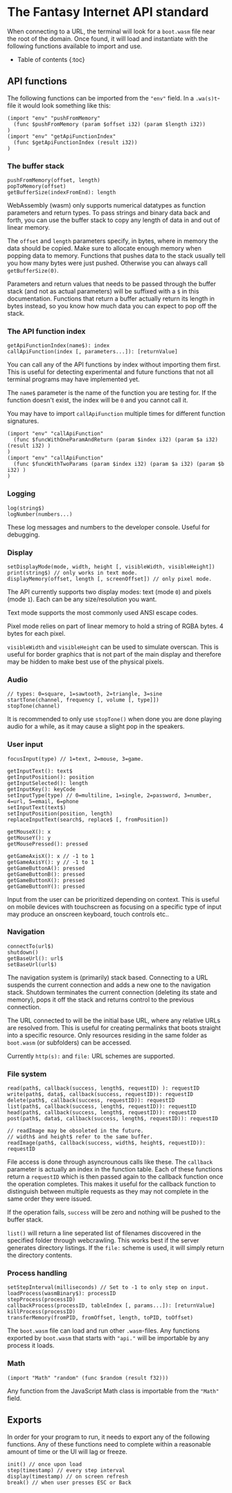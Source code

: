 The Fantasy Internet API standard
=================================
When connecting to a URL, the terminal will look for a `boot.wasm` file near the root of the domain. Once found, it will load and instantiate with the following functions available to import and use.

* Table of contents
{:toc}

API functions
-------------
The following functions can be imported from the `"env"` field. In a `.wa(s)t`-file it would look something like this:

    (import "env" "pushFromMemory"
      (func $pushFromMemory (param $offset i32) (param $length i32))
    )
    (import "env" "getApiFunctionIndex"
      (func $getApiFunctionIndex (result i32))
    )

### The buffer stack
    pushFromMemory(offset, length)
    popToMemory(offset)
    getBufferSize(indexFromEnd): length

WebAssembly (wasm) only supports numerical datatypes as function parameters and return types. To pass strings and binary data back and forth, you can use the buffer stack to copy any length of data in and out of linear memory.

The `offset` and `length` parameters specify, in bytes, where in memory the data should be copied. Make sure to allocate enough memory when popping data to memory. Functions that pushes data to the stack usually tell you how many bytes were just pushed. Otherwise you can always call `getBufferSize(0)`.

Parameters and return values that needs to be passed through the buffer stack (and not as actual parameters) will be suffixed with a `$` in this documentation. Functions that return a buffer actually return its length in bytes instead, so you know how much data you can expect to pop off the stack.

### The API function index
    getApiFunctionIndex(name$): index
    callApiFunction(index [, parameters...]): [returnValue]

You can call any of the API functions by index without importing them first. This is useful for detecting experimental and future functions that not all terminal programs may have implemented yet.

The `name$` parameter is the name of the function you are testing for. If the function doesn't exist, the index will be `0` and you cannot call it.

You may have to import `callApiFunction` multiple times for different function signatures.

    (import "env" "callApiFunction"
      (func $funcWithOneParamAndReturn (param $index i32) (param $a i32) (result i32) )
    )
    (import "env" "callApiFunction"
      (func $funcWithTwoParams (param $index i32) (param $a i32) (param $b i32) )
    )

### Logging
    log(string$)
    logNumber(numbers...)

These log messages and numbers to the developer console. Useful for debugging.

### Display
    setDisplayMode(mode, width, height [, visibleWidth, visibleHeight])
    print(string$) // only works in text mode.
    displayMemory(offset, length [, screenOffset]) // only pixel mode.

The API currently supports two display modes: text (mode `0`) and pixels (mode `1`). Each can be any size/resolution you want.

Text mode supports the most commonly used ANSI escape codes.

Pixel mode relies on part of linear memory to hold a string of RGBA bytes. 4 bytes for each pixel.

`visibleWidth` and `visibleHeight` can be used to simulate overscan. This is useful for border graphics that is not part of the main display and therefore may be hidden to make best use of the physical pixels.

### Audio
    // types: 0=square, 1=sawtooth, 2=triangle, 3=sine
    startTone(channel, frequency [, volume [, type]])
    stopTone(channel)

It is recommended to only use `stopTone()` when done you are done playing audio for a while, as it may cause a slight pop in the speakers.

### User input
    focusInput(type) // 1=text, 2=mouse, 3=game.

    getInputText(): text$
    getInputPosition(): position
    getInputSelected(): length
    getInputKey(): keyCode
    setInputType(type) // 0=multiline, 1=single, 2=password, 3=number, 4=url, 5=email, 6=phone
    setInputText(text$)
    setInputPosition(position, length)
    replaceInputText(search$, replace$ [, fromPosition])

    getMouseX(): x
    getMouseY(): y
    getMousePressed(): pressed

    getGameAxisX(): x // -1 to 1
    getGameAxisY(): y // -1 to 1
    getGameButtonA(): pressed
    getGameButtonB(): pressed
    getGameButtonX(): pressed
    getGameButtonY(): pressed

Input from the user can be prioritized depending on context. This is useful on mobile devices with touchscreen as focusing on a specific type of input may produce an onscreen keyboard, touch controls etc..

### Navigation
    connectTo(url$)
    shutdown()
    getBaseUrl(): url$
    setBaseUrl(url$)

The navigation system is (primarily) stack based. Connecting to a URL suspends the current connection and adds a new one to the navigation stack. Shutdown terminates the current connection (deleting its state and memory), pops it off the stack and returns control to the previous connection.

The URL connected to will be the initial base URL, where any relative URLs are resolved from. This is useful for creating permalinks that boots straight into a specific resource. Only resources residing in the same folder as `boot.wasm` (or subfolders) can be accessed.

Currently `http(s):` and `file:` URL schemes are supported.

### File system
    read(path$, callback(success, length$, requestID) ): requestID
    write(path$, data$, callback(success, requestID)): requestID
    delete(path$, callback(success, requestID)): requestID
    list(path$, callback(success, length$, requestID)): requestID
    head(path$, callback(success, length$, requestID)): requestID
    post(path$, data$, callback(success, length$, requestID)): requestID

    // readImage may be obsoleted in the future.
    // width$ and height$ refer to the same buffer.
    readImage(path$, callback(success, width$, height$, requestID)): requestID

File access is done through asyncrounous calls like these. The `callback` parameter is actually an index in the function table. Each of these functions return a `requestID` which is then passed again to the callback function once the operation completes. This makes it useful for the callback function to distinguish between multiple requests as they may not complete in the same order they were issued.

If the operation fails, `success` will be zero and nothing will be pushed to the buffer stack.

`list()` will return a line seperated list of filenames discovered in the specified folder through webcrawling. This works best if the server generates directory listings. If the `file:` scheme is used, it will simply return the directory contents.

### Process handling
    setStepInterval(milliseconds) // Set to -1 to only step on input.
    loadProcess(wasmBinary$): processID
    stepProcess(processID)
    callbackProcess(processID, tableIndex [, params...]): [returnValue]
    killProcess(processID)
    transferMemory(fromPID, fromOffset, length, toPID, toOffset)

The `boot.wasm` file can load and run other `.wasm`-files. Any functions exported by `boot.wasm` that starts with `"api."` will be importable by any process it loads.

### Math
    (import "Math" "random" (func $random (result f32)))

Any function from the JavaScript Math class is importable from the `"Math"` field.


Exports
-------
In order for your program to run, it needs to export any of the following functions. Any of these functions need to complete within a reasonable amount of time or the UI will lag or freeze.

    init() // once upon load
    step(timestamp) // every step interval
    display(timestamp) // on screen refresh
    break() // when user presses ESC or Back

